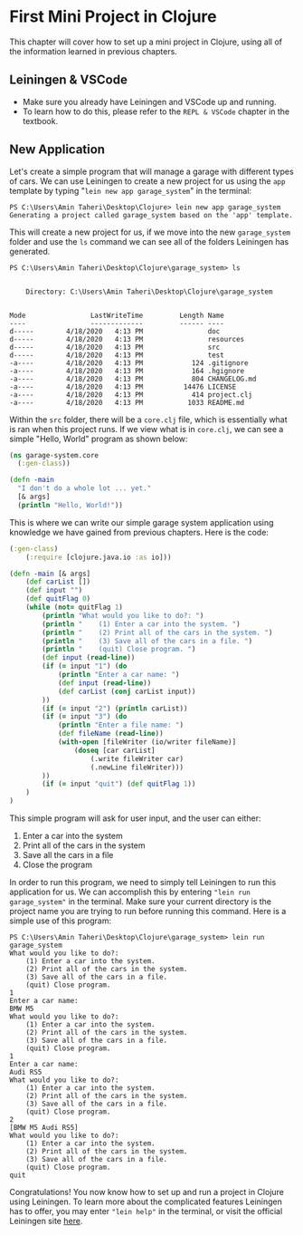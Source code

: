 # First Mini Project in Clojure

This chapter will cover how to set up a mini project in Clojure, using all of the information learned in previous chapters.

## Leiningen & VSCode
- Make sure you already have Leiningen and VSCode up and running.
- To learn how to do this, please refer to the `REPL & VSCode` chapter in the textbook.

## New Application
Let's create a simple program that will manage a garage with different types of cars. We can use Leiningen to create a new project for us using the `app` template by typing "`lein new app garage_system`" in the terminal:

```
PS C:\Users\Amin Taheri\Desktop\Clojure> lein new app garage_system
Generating a project called garage_system based on the 'app' template.
```
This will create a new project for us, if we move into the new `garage_system` folder and use the `ls` command we can see all of the folders Leiningen has generated.

```
PS C:\Users\Amin Taheri\Desktop\Clojure\garage_system> ls


    Directory: C:\Users\Amin Taheri\Desktop\Clojure\garage_system


Mode                LastWriteTime         Length Name
----                -------------         ------ ----
d-----        4/18/2020   4:13 PM                doc
d-----        4/18/2020   4:13 PM                resources
d-----        4/18/2020   4:13 PM                src
d-----        4/18/2020   4:13 PM                test
-a----        4/18/2020   4:13 PM            124 .gitignore
-a----        4/18/2020   4:13 PM            164 .hgignore
-a----        4/18/2020   4:13 PM            804 CHANGELOG.md
-a----        4/18/2020   4:13 PM          14476 LICENSE
-a----        4/18/2020   4:13 PM            414 project.clj
-a----        4/18/2020   4:13 PM           1033 README.md
```

Within the `src` folder, there will be a `core.clj` file, which is essentially what is ran when this project runs. If we view what is in `core.clj`, we can see a simple "Hello, World" program as shown below:

``` clojure
(ns garage-system.core
  (:gen-class))

(defn -main
  "I don't do a whole lot ... yet."
  [& args]
  (println "Hello, World!"))
```
This is where we can write our simple garage system application using knowledge we have gained from previous chapters. Here is the code:

```clojure
(:gen-class)
	(:require [clojure.java.io :as io]))

(defn -main [& args]
	(def carList [])
	(def input "")
	(def quitFlag 0)
	(while (not= quitFlag 1)
		(println "What would you like to do?: ")
		(println "    (1) Enter a car into the system. ")
		(println "    (2) Print all of the cars in the system. ")
		(println "    (3) Save all of the cars in a file. ")
		(println "    (quit) Close program. ")
		(def input (read-line))
		(if (= input "1") (do
			(println "Enter a car name: ")
			(def input (read-line))
			(def carList (conj carList input))
		))
		(if (= input "2") (println carList))
		(if (= input "3") (do
			(println "Enter a file name: ")
			(def fileName (read-line))
			(with-open [fileWriter (io/writer fileName)]
				(doseq [car carList]
					(.write fileWriter car)
					(.newLine fileWriter)))
		))
		(if (= input "quit") (def quitFlag 1))
	)
)
```
This simple program will ask for user input, and the user can either:
1. Enter a car into the system
2. Print all of the cars in the system
3. Save all the cars in a file
4. Close the program

In order to run this program, we need to simply tell Leiningen to run this application for us. We can accomplish this by entering `"lein run garage_system"` in the terminal. Make sure your current directory is the project name you are trying to run before running this command. Here is a simple use of this program:

```
PS C:\Users\Amin Taheri\Desktop\Clojure\garage_system> lein run garage_system
What would you like to do?: 
    (1) Enter a car into the system. 
    (2) Print all of the cars in the system.
    (3) Save all of the cars in a file.
    (quit) Close program.
1
Enter a car name: 
BMW M5
What would you like to do?: 
    (1) Enter a car into the system.
    (2) Print all of the cars in the system.
    (3) Save all of the cars in a file.
    (quit) Close program.
1
Enter a car name:
Audi RS5
What would you like to do?:
    (1) Enter a car into the system.
    (2) Print all of the cars in the system.
    (3) Save all of the cars in a file.
    (quit) Close program.
2
[BMW M5 Audi RS5]
What would you like to do?:
    (1) Enter a car into the system.
    (2) Print all of the cars in the system.
    (3) Save all of the cars in a file.
    (quit) Close program.
quit
```
Congratulations! You now know how to set up and run a project in Clojure using Leiningen. To learn more about the complicated features Leiningen has to offer, you may enter `"lein help"` in the terminal, or visit the official Leiningen site [here](https://Leiningen.org/).